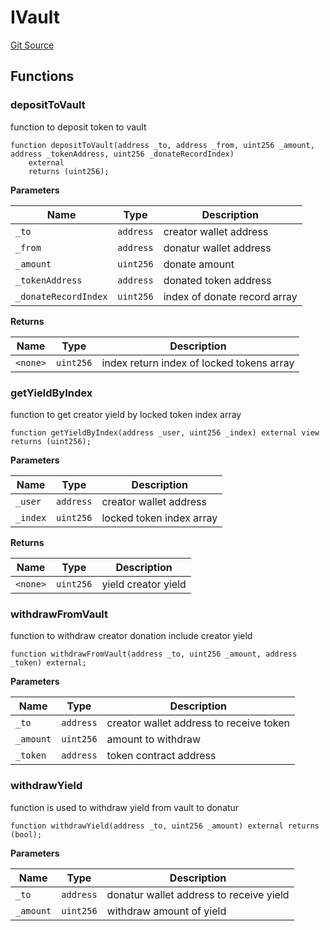 # IVault
[Git Source](https://github.com/onekill0503/donate-sc/blob/a078220bd4d81597f10b7d396efe342f73180a17/src\interfaces\IVault.sol)


## Functions
### depositToVault

function to deposit token to vault


```solidity
function depositToVault(address _to, address _from, uint256 _amount, address _tokenAddress, uint256 _donateRecordIndex)
    external
    returns (uint256);
```
**Parameters**

|Name|Type|Description|
|----|----|-----------|
|`_to`|`address`|creator wallet address|
|`_from`|`address`|donatur wallet address|
|`_amount`|`uint256`|donate amount|
|`_tokenAddress`|`address`|donated token address|
|`_donateRecordIndex`|`uint256`|index of donate record array|

**Returns**

|Name|Type|Description|
|----|----|-----------|
|`<none>`|`uint256`|index return index of locked tokens array|


### getYieldByIndex

function to get creator yield by locked token index array


```solidity
function getYieldByIndex(address _user, uint256 _index) external view returns (uint256);
```
**Parameters**

|Name|Type|Description|
|----|----|-----------|
|`_user`|`address`|creator wallet address|
|`_index`|`uint256`|locked token index array|

**Returns**

|Name|Type|Description|
|----|----|-----------|
|`<none>`|`uint256`|yield creator yield|


### withdrawFromVault

function to withdraw creator donation include creator yield


```solidity
function withdrawFromVault(address _to, uint256 _amount, address _token) external;
```
**Parameters**

|Name|Type|Description|
|----|----|-----------|
|`_to`|`address`|creator wallet address to receive token|
|`_amount`|`uint256`|amount to withdraw|
|`_token`|`address`|token contract address|


### withdrawYield

function is used to withdraw yield from vault to donatur


```solidity
function withdrawYield(address _to, uint256 _amount) external returns (bool);
```
**Parameters**

|Name|Type|Description|
|----|----|-----------|
|`_to`|`address`|donatur wallet address to receive yield|
|`_amount`|`uint256`|withdraw amount of yield|


